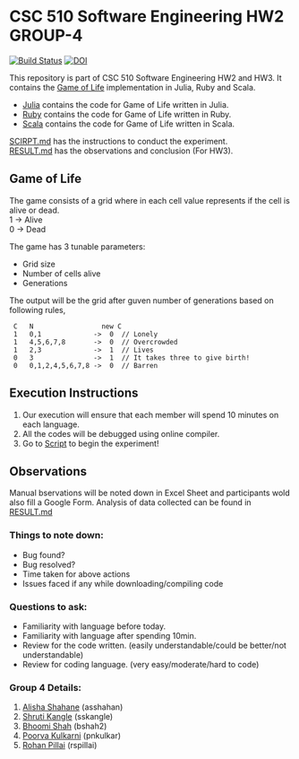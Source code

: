 # CSC 510 Software Engineering HW2 GROUP-4

[![Build Status](https://travis-ci.com/bhoomi2807/NCSU_CSC-510_SE_HW2_GROUP-4.svg?branch=master)](https://travis-ci.com/bhoomi2807/NCSU_CSC-510_SE_HW2_GROUP-4) <a href="https://doi.org/10.5281/zenodo.3995130"><img src="https://zenodo.org/badge/DOI/10.5281/zenodo.3995130.svg" alt="DOI"></a>

This repository is part of CSC 510 Software Engineering HW2 and HW3. It contains the [Game of Life](https://en.wikipedia.org/wiki/Conway%27s_Game_of_Life) implementation in Julia, Ruby and Scala.

- [Julia](https://github.com/bhoomi2807/NCSU_CSC-510_SE_HW2_GROUP-4/tree/master/Julia) contains the code for Game of Life written in Julia.
- [Ruby](https://github.com/bhoomi2807/NCSU_CSC-510_SE_HW2_GROUP-4/tree/master/Ruby) contains the code for Game of Life written in Ruby.
- [Scala](https://github.com/bhoomi2807/NCSU_CSC-510_SE_HW2_GROUP-4/tree/master/Scala) contains the code for Game of Life written in Scala.

[SCIRPT.md](https://github.com/bhoomi2807/NCSU_CSC-510_SE_HW2_GROUP-4/blob/master/Script.md) has the instructions to conduct the experiment.<br>
[RESULT.md](https://github.com/bhoomi2807/NCSU_CSC-510_SE_HW2_GROUP-4/blob/master/RESULTS.md) has the observations and conclusion (For HW3).

## Game of Life
The game consists of a grid where in each cell value represents if the cell is alive or dead.
<br>
1 -> Alive
<br>
0 -> Dead

The game has 3 tunable parameters:
  - Grid size
  - Number of cells alive
  - Generations
  
The output will be the grid after guven number of generations based on following rules,

     C   N                 new C
     1   0,1             ->  0  // Lonely
     1   4,5,6,7,8       ->  0  // Overcrowded
     1   2,3             ->  1  // Lives
     0   3               ->  1  // It takes three to give birth!
     0   0,1,2,4,5,6,7,8 ->  0  // Barren

## Execution Instructions
1. Our execution will ensure that each member will spend 10 minutes on each language.
2. All the codes will be debugged using online compiler.
3. Go to [Script](https://github.com/bhoomi2807/NCSU_CSC-510_SE_HW2_GROUP-4/tree/master/Script.md) to begin the experiment!

## Observations
Manual bservations will be noted down in Excel Sheet and participants wold also fill a Google Form.
Analysis of data collected can be found in [RESULT.md](https://github.com/bhoomi2807/NCSU_CSC-510_SE_HW2_GROUP-4/blob/master/RESULTS.md)


### Things to note down:
  - Bug found?
  - Bug resolved?
  - Time taken for above actions
  - Issues faced if any while downloading/compiling code
  
### Questions to ask:
  - Familiarity with language before today.
  - Familiarity with language after spending 10min.
  - Review for the code written. (easily understandable/could be better/not understandable)
  - Review for coding language. (very easy/moderate/hard to code)

### Group 4 Details:
1. [Alisha Shahane](mailto:asshahan@ncsu.edu) (asshahan)<br>
2. [Shruti Kangle](mailto:sskangle@ncsu.edu) (sskangle)<br>
3. [Bhoomi Shah](mailto:bshah2@ncsu.edu) (bshah2)<br>
4. [Poorva Kulkarni](mailto:pnkulkar@ncsu.edu) (pnkulkar)<br>
5. [Rohan Pillai](mailto:rspillai@ncsu.edu) (rspillai)<br>
